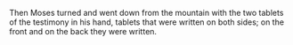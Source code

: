 Then Moses turned and went down from the mountain with the two tablets of the testimony in his hand, tablets that were written on both sides; on the front and on the back they were written.

